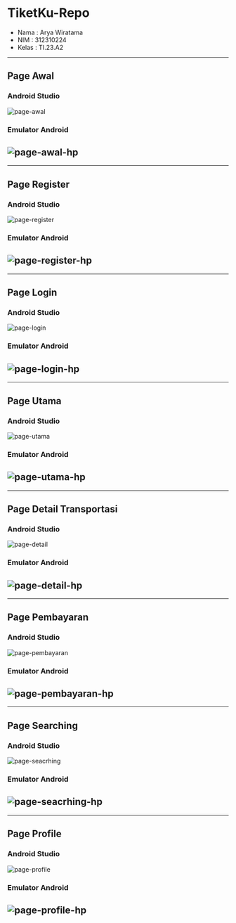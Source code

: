 # TiketKu-Repo

- Nama : Arya Wiratama
- NIM : 312310224
- Kelas : TI.23.A2

------------------------------------------------
## Page Awal
### Android Studio
![page-awal](/screenshoot/awal_studio.png)
### Emulator Android 
![page-awal-hp](/screenshoot/awal_hp.png)
------------------------------------------------


------------------------------------------------
## Page Register
### Android Studio
![page-register](/screenshoot/daftar_studio.png)
### Emulator Android 
![page-register-hp](/screenshoot/daftar_hp.png)
------------------------------------------------

------------------------------------------------
## Page Login
### Android Studio
![page-login](/screenshoot/login_studio.png)
### Emulator Android 
![page-login-hp](/screenshoot/login_hp.png)
------------------------------------------------

------------------------------------------------
## Page Utama
### Android Studio
![page-utama](/screenshoot/main_studio.png)
### Emulator Android 
![page-utama-hp](/screenshoot/main_hp.png)
------------------------------------------------

------------------------------------------------
## Page Detail Transportasi
### Android Studio
![page-detail](/screenshoot/detail_studio.png)
### Emulator Android 
![page-detail-hp](/screenshoot/detail_hp.png)
------------------------------------------------

------------------------------------------------
## Page Pembayaran
### Android Studio
![page-pembayaran](/screenshoot/pembayaran_studio.png)
### Emulator Android 
![page-pembayaran-hp](/screenshoot/pembayaran_hp.png)
------------------------------------------------

------------------------------------------------
## Page Searching
### Android Studio
![page-seacrhing](/screenshoot/search_studio.png)
### Emulator Android 
![page-seacrhing-hp](/screenshoot/search_hp.png)
------------------------------------------------

------------------------------------------------
## Page Profile
### Android Studio
![page-profile](/screenshoot/profile_studio.png)
### Emulator Android 
![page-profile-hp](/screenshoot/profile_hp.png)
------------------------------------------------







